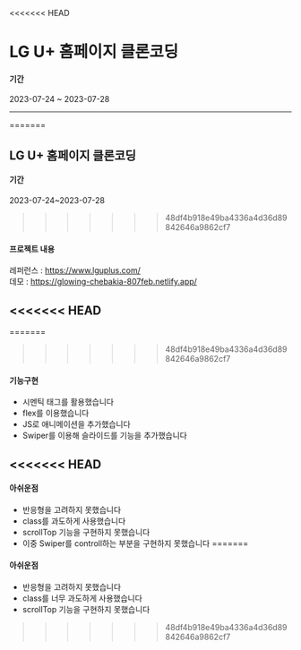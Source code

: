 <<<<<<< HEAD
# LG U+ 홈페이지 클론코딩

#### 기간

2023-07-24 ~ 2023-07-28

---
=======
## LG U+ 홈페이지 클론코딩

#### 기간

2023-07-24~2023-07-28
>>>>>>> 48df4b918e49ba4336a4d36d89842646a9862cf7

#### 프로젝트 내용

레퍼런스 : https://www.lguplus.com/
<br> 데모 : https://glowing-chebakia-807feb.netlify.app/

<<<<<<< HEAD
---

=======
>>>>>>> 48df4b918e49ba4336a4d36d89842646a9862cf7
#### 기능구현

- 시멘틱 태그를 활용했습니다
- flex를 이용했습니다
- JS로 애니메이션을 추가했습니다
- Swiper를 이용해 슬라이드를 기능을 추가했습니다

<<<<<<< HEAD
---

#### 아쉬운점

- 반응형을 고려하지 못했습니다
- class를 과도하게 사용했습니다
- scrollTop 기능을 구현하지 못했습니다
- 이중 Swiper를 controll하는 부분을 구현하지 못했습니다
=======
#### 아쉬운점

- 반응형을 고려하지 못했습니다
- class를 너무 과도하게 사용했습니다
- scrollTop 기능을 구현하지 못했습니다
>>>>>>> 48df4b918e49ba4336a4d36d89842646a9862cf7
